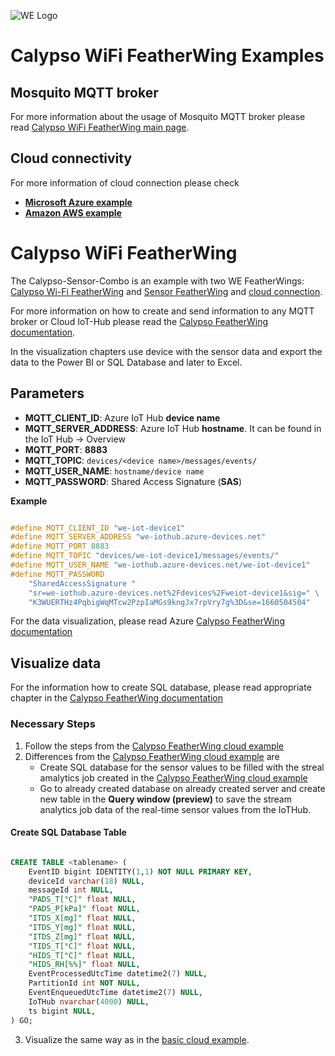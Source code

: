 ![WE Logo](../../../../assets/WE_Logo_small_t.png)

# Calypso WiFi FeatherWing Examples

## Mosquito MQTT broker

For more information about the usage of Mosquito MQTT broker please read [Calypso WiFi FeatherWing main page](../../../).

## Cloud connectivity

For more information of cloud connection please check

* [**Microsoft Azure example**](azure/)
* [**Amazon AWS example**](aws/)

# Calypso WiFi FeatherWing

The Calypso-Sensor-Combo is an example with two WE FeatherWings: [Calypso Wi-Fi FeatherWing](../CalypsoWiFiFeatherWing) and [Sensor FeatherWing](../SensorFeatherWing) and [cloud connection](../CalypsoWiFiFeatherWing/lib/WE_CalypsoWiFiFeatherWing/examples/aws/README.md).

For more information on how to create and send information to any MQTT broker or Cloud IoT-Hub please read the [Calypso FeatherWing documentation](../CalypsoWiFiFeatherWing/lib/examples).

In the visualization chapters use device with the sensor data and export the data to the Power BI or SQL Database and later to Excel.

## Parameters

* **MQTT_CLIENT_ID**: Azure IoT Hub **device name**
* **MQTT_SERVER_ADDRESS**: Azure IoT Hub **hostname**. It can be found in the IoT Hub -> Overview
* **MQTT_PORT**: **8883**
* **MQTT_TOPIC**: ```devices/<device name>/messages/events/```
* **MQTT_USER_NAME**: ``` hostname/device name ```
* **MQTT_PASSWORD**: Shared Access Signature (**SAS**)

**Example**
```C

#define MQTT_CLIENT_ID "we-iot-device1"
#define MQTT_SERVER_ADDRESS "we-iothub.azure-devices.net"
#define MQTT_PORT 8883
#define MQTT_TOPIC "devices/we-iot-device1/messages/events/"
#define MQTT_USER_NAME "we-iothub.azure-devices.net/we-iot-device1"
#define MQTT_PASSWORD                                                     \
    "SharedAccessSignature "                                              \
    "sr=we-iothub.azure-devices.net%2Fdevices%2Fweiot-device1&sig=" \
    "K3WUERTHz4PqbigWqMTcw2PzpIaMGs9kngJx7rpVry7g%3D&se=1660504504"
```

For the data visualization, please read Azure [Calypso FeatherWing documentation](../CalypsoWiFiFeatherWing/lib/examples/azure) 

## Visualize data

For the information how to create SQL database, please read appropriate chapter in the [Calypso FeatherWing documentation](../CalypsoWiFiFeatherWing/lib/examples)

### Necessary Steps
1. Follow the steps from the [Calypso FeatherWing cloud example](../CalypsoWiFiFeatherWing/lib/examples)
2. Differences from the [Calypso FeatherWing cloud example](../CalypsoWiFiFeatherWing/lib/examples) are
   * Create SQL database for the sensor values to be filled with the streal amalytics job created in the [Calypso FeatherWing cloud example](../CalypsoWiFiFeatherWing/lib/examples)
   * Go to already created database on already created server and create new table in the **Query window (preview)** to save the stream analytics job data of the real-time sensor values from the IoTHub.

#### Create SQL Database Table

```SQL

CREATE TABLE <tablename> (
	EventID bigint IDENTITY(1,1) NOT NULL PRIMARY KEY,
	deviceId varchar(18) NULL,
	messageId int NULL,
    "PADS_T[°C]" float NULL,
    "PADS_P[kPa]" float NULL,
    "ITDS_X[mg]" float NULL,
    "ITDS_Y[mg]" float NULL,
    "ITDS_Z[mg]" float NULL,
    "TIDS_T[°C]" float NULL,
    "HIDS_T[°C]" float NULL,
    "HIDS_RH[%%]" float NULL,
	EventProcessedUtcTime datetime2(7) NULL,
	PartitionId int NOT NULL,
	EventEnqueuedUtcTime datetime2(7) NULL,
	IoTHub nvarchar(4000) NULL,
	ts bigint NULL,
) GO;

```

3. Visualize the same way as in the [basic cloud example](../CalypsoWiFiFeatherWing/lib/examples).

